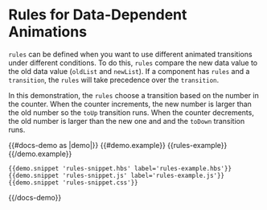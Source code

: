 # Rules for Data-Dependent Animations

`rules` can be defined when you want to use different animated transitions under different conditions. To do this, `rules` compare the new data value to the old data value (`oldList` and `newList`). If a component has `rules` and a `transition`, the `rules` will take precedence over the `transition`. 

In this demonstration, the `rules` choose a transition based on the number in the counter. When the counter increments, the new number is larger than the old number so the `toUp` transition runs. When the counter decrements, the old number is larger than the new one and and the `toDown` transition runs. 

{{#docs-demo as |demo|}}
    {{#demo.example}}
      {{rules-example}}
    {{/demo.example}}

    {{demo.snippet 'rules-snippet.hbs' label='rules-example.hbs'}}
    {{demo.snippet 'rules-snippet.js' label='rules-example.js'}}
    {{demo.snippet 'rules-snippet.css'}}
{{/docs-demo}}

